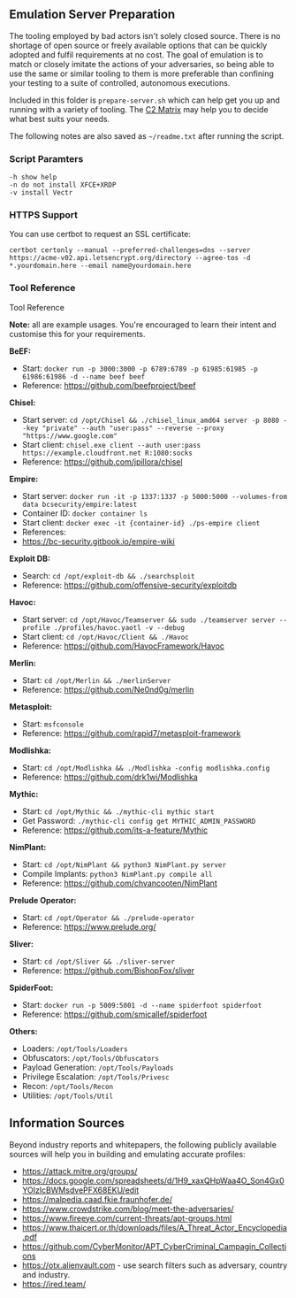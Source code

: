 ## Emulation Server Preparation
The tooling employed by bad actors isn't solely closed source. There is no shortage of open source or freely available options that can be quickly adopted and fulfil requirements at no cost. The goal of emulation is to match or closely imitate the actions of your adversaries, so being able to use the same or similar tooling to them is more preferable than confining your testing to a suite of controlled, autonomous executions.

Included in this folder is `prepare-server.sh` which can help get you up and running with a variety of tooling. The [C2 Matrix](https://www.thec2matrix.com/) may help you to decide what best suits your needs.

The following notes are also saved as `~/readme.txt` after running the script.

### Script Paramters
```
-h show help
-n do not install XFCE+XRDP
-v install Vectr
```

### HTTPS Support
You can use certbot to request an SSL certificate:
```
certbot certonly --manual --preferred-challenges=dns --server https://acme-v02.api.letsencrypt.org/directory --agree-tos -d *.yourdomain.here --email name@yourdomain.here
```

### Tool Reference
Tool Reference

**Note:** all are example usages. You're encouraged to learn their intent and customise this for your requirements.

**BeEF:**
- Start: `docker run -p 3000:3000 -p 6789:6789 -p 61985:61985 -p 61986:61986 -d --name beef beef`
- Reference: https://github.com/beefproject/beef  

**Chisel:**
- Start server: `cd /opt/Chisel && ./chisel_linux_amd64 server -p 8080 --key "private" --auth "user:pass" --reverse --proxy "https://www.google.com"`
- Start client: `chisel.exe client --auth user:pass https://example.cloudfront.net R:1080:socks`
- Reference: https://github.com/jpillora/chisel

**Empire:**
- Start server: `docker run -it -p 1337:1337 -p 5000:5000 --volumes-from data bcsecurity/empire:latest`
- Container ID: `docker container ls`
- Start client: `docker exec -it {container-id} ./ps-empire client`
- References:  
- https://bc-security.gitbook.io/empire-wiki

**Exploit DB:**
- Search: `cd /opt/exploit-db && ./searchsploit`  
- Reference: https://github.com/offensive-security/exploitdb  

**Havoc:**
- Start server: `cd /opt/Havoc/Teamserver && sudo ./teamserver server --profile ./profiles/havoc.yaotl -v --debug`
- Start client: `cd /opt/Havoc/Client && ./Havoc`
- Reference: https://github.com/HavocFramework/Havoc

**Merlin:**
- Start: `cd /opt/Merlin && ./merlinServer`  
- Reference: https://github.com/Ne0nd0g/merlin  

**Metasploit:**
- Start: `msfconsole`  
- Reference: https://github.com/rapid7/metasploit-framework  

**Modlishka:**
- Start: `cd /opt/Modlishka && ./Modlishka -config modlishka.config`  
- Reference: https://github.com/drk1wi/Modlishka  

**Mythic:**
- Start: `cd /opt/Mythic && ./mythic-cli mythic start`  
- Get Password: `./mythic-cli config get MYTHIC_ADMIN_PASSWORD`  
- Reference: https://github.com/its-a-feature/Mythic  

**NimPlant:**
- Start: `cd /opt/NimPlant && python3 NimPlant.py server`  
- Compile Implants: `python3 NimPlant.py compile all`  
- Reference: https://github.com/chvancooten/NimPlant  

**Prelude Operator:**
- Start: `cd /opt/Operator && ./prelude-operator`  
- Reference: https://www.prelude.org/  

**Sliver:**
- Start: `cd /opt/Sliver && ./sliver-server`  
- Reference: https://github.com/BishopFox/sliver  

**SpiderFoot:**
- Start: `docker run -p 5009:5001 -d --name spiderfoot spiderfoot` 
- Reference: https://github.com/smicallef/spiderfoot  

**Others:**
- Loaders: `/opt/Tools/Loaders`  
- Obfuscators: `/opt/Tools/Obfuscators`  
- Payload Generation: `/opt/Tools/Payloads`  
- Privilege Escalation: `/opt/Tools/Privesc`  
- Recon: `/opt/Tools/Recon`  
- Utilities: `/opt/Tools/Util`  

## Information Sources
Beyond industry reports and whitepapers, the following publicly available sources will help you in building and emulating accurate profiles:
- https://attack.mitre.org/groups/  
- https://docs.google.com/spreadsheets/d/1H9_xaxQHpWaa4O_Son4Gx0YOIzlcBWMsdvePFX68EKU/edit  
- https://malpedia.caad.fkie.fraunhofer.de/  
- https://www.crowdstrike.com/blog/meet-the-adversaries/  
- https://www.fireeye.com/current-threats/apt-groups.html  
- https://www.thaicert.or.th/downloads/files/A_Threat_Actor_Encyclopedia.pdf  
- https://github.com/CyberMonitor/APT_CyberCriminal_Campagin_Collections  
- https://otx.alienvault.com - use search filters such as adversary, country and industry.  
- https://ired.team/  
